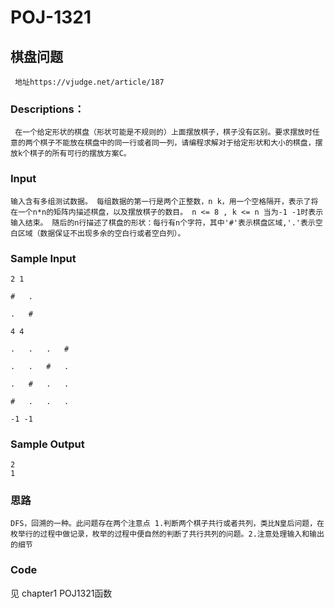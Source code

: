 # POJ-1321

## 棋盘问题

` 地址https://vjudge.net/article/187`

### Descriptions：

` 在一个给定形状的棋盘（形状可能是不规则的）上面摆放棋子，棋子没有区别。要求摆放时任意的两个棋子不能放在棋盘中的同一行或者同一列，请编程求解对于给定形状和大小的棋盘，摆放k个棋子的所有可行的摆放方案C。`

### Input

`输入含有多组测试数据。 每组数据的第一行是两个正整数，n k，用一个空格隔开，表示了将在一个n*n的矩阵内描述棋盘，以及摆放棋子的数目。 n <= 8 , k <= n 当为-1 -1时表示输入结束。 随后的n行描述了棋盘的形状：每行有n个字符，其中'#'表示棋盘区域,'.'表示空白区域（数据保证不出现多余的空白行或者空白列）。`

### Sample Input

```
2 1

#	.

.	#

4 4

.	.	.	#

.	.	#	.

.	#	.	.

#	.	.	.

-1 -1
```

### Sample Output

```
2
1
```

### 思路

`DFS，回溯的一种。此问题存在两个注意点 1.判断两个棋子共行或者共列，类比N皇后问题，在枚举行的过程中做记录，枚举的过程中便自然的判断了共行共列的问题。2.注意处理输入和输出的细节`

### Code

见 chapter1  POJ1321函数
